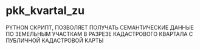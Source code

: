 pkk_kvartal_zu
==============

PYTHON СКРИПТ, ПОЗВОЛЯЕТ ПОЛУЧАТЬ СЕМАНТИЧЕСКИЕ ДАННЫЕ ПО ЗЕМЕЛЬНЫМ УЧАСТКАМ В РАЗРЕЗЕ КАДАСТРОВОГО КВАРТАЛА С ПУБЛИЧНОЙ КАДАСТРОВОЙ КАРТЫ
